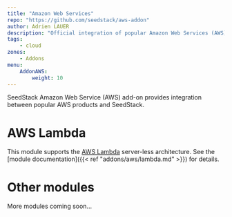 ```yaml
---
title: "Amazon Web Services"
repo: "https://github.com/seedstack/aws-addon"
author: Adrien LAUER
description: "Official integration of popular Amazon Web Services (AWS) products."
tags:
    - cloud
zones:
    - Addons
menu:
    AddonAWS:
        weight: 10
---
```


SeedStack Amazon Web Service (AWS) add-on provides integration between popular AWS products and SeedStack.<!--more--> 

# AWS Lambda

This module supports the [AWS Lambda](https://aws.amazon.com/lambda/details) server-less architecture. See the 
[module documentation]({{< ref "addons/aws/lambda.md" >}}) for details.

# Other modules

More modules coming soon...